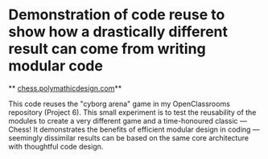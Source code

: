 # Demonstration of code reuse to show how a drastically different result can come from writing modular code 

** [chess.polymathicdesign.com](http://chess.polymathicdesign.com)**

This code reuses the "cyborg arena" game in my OpenClassrooms repository (Project 6). This small experiment is to test the reusability of the modules to create a very different game and a time-honoured classic — Chess! It demonstrates the benefits of efficient modular design in coding — seemingly dissimilar results can be based on the same core architecture with thoughtful code design.
